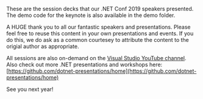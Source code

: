 These are the session decks that our .NET Conf 2019 speakers presented. The demo code for the keynote is also available in the demo folder. 

A HUGE thank you to all our fantastic speakers and presentations. Please feel free to reuse this content in your own presentations and events. 
If you do this, we do ask as a common courtesey to attribute the content to the origial author as appropriate. 

All sessions are also on-demand on the [Visual Studio YouTube channel](https://www.youtube.com/playlist?list=PLReL099Y5nRd04p81Q7p5TtyjCrj9tz1t). 
Also check out more .NET presentations and workshops here: [https://github.com/dotnet-presentations/home](https://github.com/dotnet-presentations/home)

See you next year!
